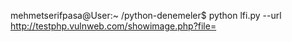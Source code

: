mehmetserifpasa@User:~ /python-denemeler$ python lfi.py --url http://testphp.vulnweb.com/showimage.php?file=
